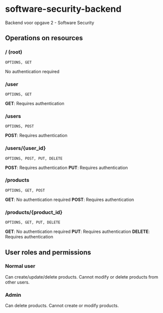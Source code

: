 # software-security-backend

Backend voor opgave 2 - Software Security

## Operations on resources

### / (root)

`OPTIONS, GET`

No authentication required

### /user

`OPTIONS, GET`

**GET**: Requires authentication

### /users

`OPTIONS, POST`

**POST**: Requires authentication

### /users/{user_id}

`OPTIONS, POST, PUT, DELETE`

**POST**: Requires authentication
**PUT**: Requires authentication

### /products

`OPTIONS, GET, POST`

**GET**: No authentication required
**POST**: Requires authentication

### /products/{product_id}

`OPTIONS, GET, PUT, DELETE`

**GET**: No authentication required
**PUT**: Requires authentication
**DELETE**: Requires authentication

## User roles and permissions

### Normal user

Can create/update/delete products. Cannot modify or delete products from other users.

### Admin

Can delete products. Cannot create or modify products.
